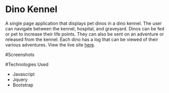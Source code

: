 # Dino Kennel
A single page application that displays pet dinos in a dino kennel. The user can navigate between the kennel, hospital, and graveyard. Dinos can be fed or pet to increase their life points. They can also be sent on an adventure or released from the kennel. Each dino has a log that can be viewed of their various adventures. View the live site [here](https://dana-dinokennel.netlify.app/).

#Screenshots

#Technologies Used
- Javascript
- Jquery
- Bootstrap
